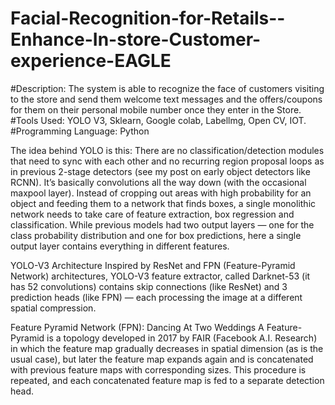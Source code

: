 # Facial-Recognition-for-Retails--Enhance-In-store-Customer-experience-EAGLE
#Description: 
The system is able to recognize the face of customers visiting to the store and send them welcome text messages and the offers/coupons for them on their personal mobile number once they enter in the Store.
#Tools Used: YOLO V3, Sklearn, Google colab, Labellmg, Open CV, IOT. 
#Programming Language: Python




The idea behind YOLO is this: There are no classification/detection modules that need to sync with each other and no recurring region proposal loops as in previous 2-stage detectors (see my post on early object detectors like RCNN). It’s basically convolutions all the way down (with the occasional maxpool layer). Instead of cropping out areas with high probability for an object and feeding them to a network that finds boxes, a single monolithic network needs to take care of feature extraction, box regression and classification. While previous models had two output layers — one for the class probability distribution and one for box predictions, here a single output layer contains everything in different features.



YOLO-V3 Architecture
Inspired by ResNet and FPN (Feature-Pyramid Network) architectures, YOLO-V3 feature extractor, called Darknet-53 (it has 52 convolutions) contains skip connections (like ResNet) and 3 prediction heads (like FPN) — each processing the image at a different spatial compression.


Feature Pyramid Network (FPN): Dancing At Two Weddings
A Feature-Pyramid is a topology developed in 2017 by FAIR (Facebook A.I. Research) in which the feature map gradually decreases in spatial dimension (as is the usual case), but later the feature map expands again and is concatenated with previous feature maps with corresponding sizes. This procedure is repeated, and each concatenated feature map is fed to a separate detection head.
